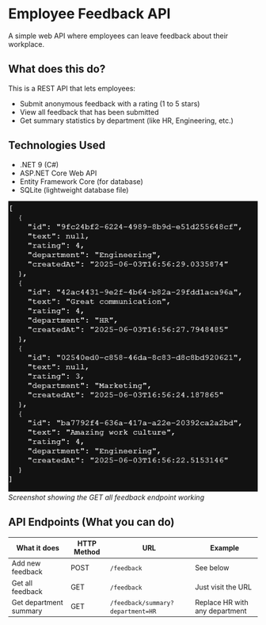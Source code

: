 # Employee Feedback API

A simple web API where employees can leave feedback about their workplace.

## What does this do?

This is a REST API that lets employees:
- Submit anonymous feedback with a rating (1 to 5 stars)
- View all feedback that has been submitted
- Get summary statistics by department (like HR, Engineering, etc.)

## Technologies Used

- .NET 9 (C#)
- ASP.NET Core Web API
- Entity Framework Core (for database)
- SQLite (lightweight database file)

![Get All Feedback](screenshot1.png)
*Screenshot showing the GET all feedback endpoint working*

## API Endpoints (What you can do)

| What it does | HTTP Method | URL | Example |
|-------------|-------------|-----|---------|
| Add new feedback | POST | `/feedback` | See below |
| Get all feedback | GET | `/feedback` | Just visit the URL |
| Get department summary | GET | `/feedback/summary?department=HR` | Replace HR with any department |

